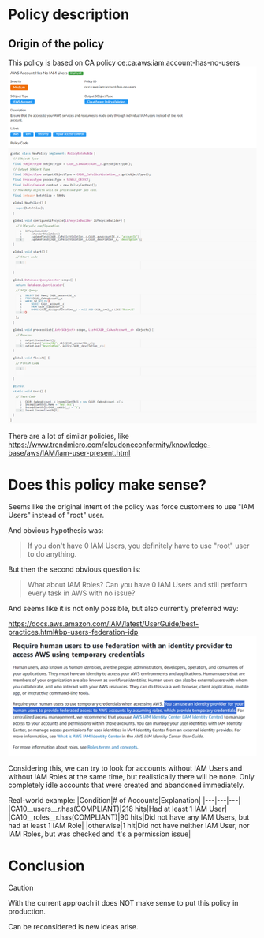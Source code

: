 # Policy description

## Origin of the policy

This policy is based on CA policy ce:ca:aws:iam:account-has-no-users
![ce:ca:aws:iam:account-has-no-users](ca-policy.png)

There are a lot of similar policies, like <https://www.trendmicro.com/cloudoneconformity/knowledge-base/aws/IAM/iam-user-present.html>

# Does this policy make sense?

Seems like the original intent of the policy was force customers to use "IAM Users" instead of "root" user.

And obvious hypothesis was:
> If you don't have 0 IAM Users, you definitely have to use "root" user to do anything.

But then the second obvious question is:
> What about IAM Roles? Can you have 0 IAM Users and still perform every task in AWS with no issue?

And seems like it is not only possible, but also currently preferred way:

<https://docs.aws.amazon.com/IAM/latest/UserGuide/best-practices.html#bp-users-federation-idp>
![Security best practices in IAM](aws-documentation.png)

Considering this, we can try to look for accounts without IAM Users and without IAM Roles at the same time, but realistically there will be none. Only completely idle accounts that were created and abandoned immediately.

Real-world example:
|Condition|# of Accounts|Explanation|
|---|---|---|
|CA10__users__r.has(COMPLIANT)|218 hits|Had at least 1 IAM User|
|CA10__roles__r.has(COMPLIANT)|90 hits|Did not have any IAM Users, but had at least 1 IAM Role|
|otherwise|1 hit|Did not have neither IAM User, nor IAM Roles, but was checked and it's a permission issue|

# Conclusion

> [!CAUTION]
> With the current approach it does NOT make sense to put this policy in production.

Can be reconsidered is new ideas arise.
